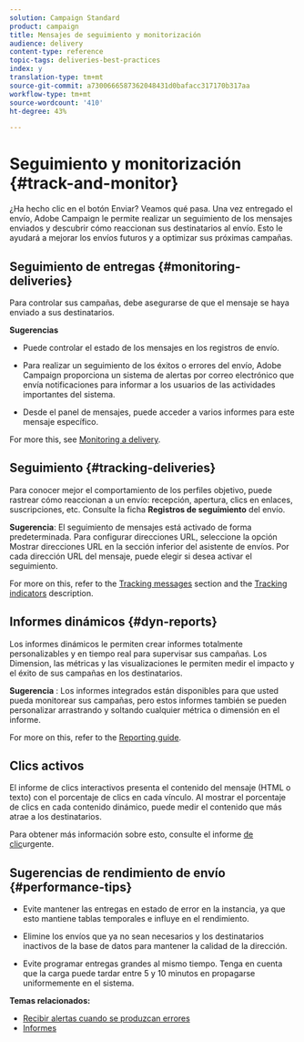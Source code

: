 ```yaml
---
solution: Campaign Standard
product: campaign
title: Mensajes de seguimiento y monitorización
audience: delivery
content-type: reference
topic-tags: deliveries-best-practices
index: y
translation-type: tm+mt
source-git-commit: a7300666587362048431d0bafacc317170b317aa
workflow-type: tm+mt
source-wordcount: '410'
ht-degree: 43%

---
```



# Seguimiento y monitorización {#track-and-monitor}

¿Ha hecho clic en el botón Enviar? Veamos qué pasa. Una vez entregado el envío, Adobe Campaign le permite realizar un seguimiento de los mensajes enviados y descubrir cómo reaccionan sus destinatarios al envío. Esto le ayudará a mejorar los envíos futuros y a optimizar sus próximas campañas.

## Seguimiento de entregas {#monitoring-deliveries}

Para controlar sus campañas, debe asegurarse de que el mensaje se haya enviado a sus destinatarios.

**Sugerencias**

* Puede controlar el estado de los mensajes en los registros de envío.

* Para realizar un seguimiento de los éxitos o errores del envío, Adobe Campaign proporciona un sistema de alertas por correo electrónico que envía notificaciones para informar a los usuarios de las actividades importantes del sistema.

* Desde el panel de mensajes, puede acceder a varios informes para este mensaje específico.

For more this, see [Monitoring a delivery](../../sending/using/monitoring-a-delivery.md).

## Seguimiento {#tracking-deliveries}

Para conocer mejor el comportamiento de los perfiles objetivo, puede rastrear cómo reaccionan a un envío: recepción, apertura, clics en enlaces, suscripciones, etc. Consulte la ficha **Registros de seguimiento** del envío.

**Sugerencia**: El seguimiento de mensajes está activado de forma predeterminada. Para configurar direcciones URL, seleccione la opción Mostrar direcciones URL en la sección inferior del asistente de envíos. Por cada dirección URL del mensaje, puede elegir si desea activar el seguimiento.

For more on this, refer to the [Tracking messages](../../sending/using/tracking-messages.md) section and the [Tracking indicators](../../reporting/using/tracking-indicators.md) description.

## Informes dinámicos {#dyn-reports}

Los informes dinámicos le permiten crear informes totalmente personalizables y en tiempo real para supervisar sus campañas. Los Dimension, las métricas y las visualizaciones le permiten medir el impacto y el éxito de sus campañas en los destinatarios.

**Sugerencia** : Los informes integrados están disponibles para que usted pueda monitorear sus campañas, pero estos informes también se pueden personalizar arrastrando y soltando cualquier métrica o dimensión en el informe.

For more on this, refer to the [Reporting guide](../../reporting/using/about-dynamic-reports.md).

## Clics activos

El informe de clics interactivos presenta el contenido del mensaje (HTML o texto) con el porcentaje de clics en cada vínculo. Al mostrar el porcentaje de clics en cada contenido dinámico, puede medir el contenido que más atrae a los destinatarios.

Para obtener más información sobre esto, consulte el informe [de clic](../../reporting/using/hot-clicks.md)urgente.

## Sugerencias de rendimiento de envío {#performance-tips}

* Evite mantener las entregas en estado de error en la instancia, ya que esto mantiene tablas temporales e influye en el rendimiento.

* Elimine los envíos que ya no sean necesarios y los destinatarios inactivos de la base de datos para mantener la calidad de la dirección.

* Evite programar entregas grandes al mismo tiempo. Tenga en cuenta que la carga puede tardar entre 5 y 10 minutos en propagarse uniformemente en el sistema.

**Temas relacionados:**

* [Recibir alertas cuando se produzcan errores](../../sending/using/receiving-alerts-when-failures-happen.md)
* [Informes](../../reporting/using/about-dynamic-reports.md)
